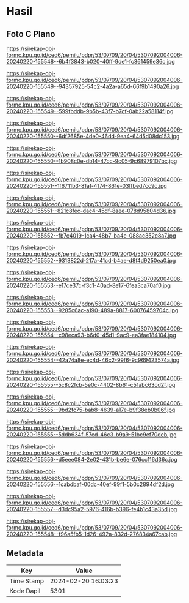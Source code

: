 # Hasil

## Foto C Plano

https://sirekap-obj-formc.kpu.go.id/ced6/pemilu/pdpr/53/07/09/20/04/5307092004006-20240220-155548--6b4f3843-b020-40ff-9de1-fc361459e36c.jpg

https://sirekap-obj-formc.kpu.go.id/ced6/pemilu/pdpr/53/07/09/20/04/5307092004006-20240220-155549--94357925-54c2-4a2a-a65d-66f9b1490a26.jpg

https://sirekap-obj-formc.kpu.go.id/ced6/pemilu/pdpr/53/07/09/20/04/5307092004006-20240220-155549--599fbddb-9b5b-43f7-b7cf-0ab22a58114f.jpg

https://sirekap-obj-formc.kpu.go.id/ced6/pemilu/pdpr/53/07/09/20/04/5307092004006-20240220-155550--6df2685e-4de0-46dd-9ea4-64d5d08dc153.jpg

https://sirekap-obj-formc.kpu.go.id/ced6/pemilu/pdpr/53/07/09/20/04/5307092004006-20240220-155550--1b908c0e-db14-47cc-9c05-9c68979107bc.jpg

https://sirekap-obj-formc.kpu.go.id/ced6/pemilu/pdpr/53/07/09/20/04/5307092004006-20240220-155551--1f6711b3-81af-4174-861e-03ffbed7cc9c.jpg

https://sirekap-obj-formc.kpu.go.id/ced6/pemilu/pdpr/53/07/09/20/04/5307092004006-20240220-155551--821c8fec-dac4-45df-8aee-078d95804d36.jpg

https://sirekap-obj-formc.kpu.go.id/ced6/pemilu/pdpr/53/07/09/20/04/5307092004006-20240220-155552--fb7c4019-1ca4-48b7-ba4e-088ac352c8a7.jpg

https://sirekap-obj-formc.kpu.go.id/ced6/pemilu/pdpr/53/07/09/20/04/5307092004006-20240220-155552--9313822d-217a-41cd-b4ae-d8f4d9250ea0.jpg

https://sirekap-obj-formc.kpu.go.id/ced6/pemilu/pdpr/53/07/09/20/04/5307092004006-20240220-155553--e17ce37c-f3c1-40ad-8e17-6fea3ca70af0.jpg

https://sirekap-obj-formc.kpu.go.id/ced6/pemilu/pdpr/53/07/09/20/04/5307092004006-20240220-155553--9285c6ac-a190-489a-8817-60076459704c.jpg

https://sirekap-obj-formc.kpu.go.id/ced6/pemilu/pdpr/53/07/09/20/04/5307092004006-20240220-155554--c98eca93-b6d0-45d1-9ac9-ea3fae184104.jpg

https://sirekap-obj-formc.kpu.go.id/ced6/pemilu/pdpr/53/07/09/20/04/5307092004006-20240220-155554--42a74a8e-ec4d-46c2-99f6-9c969423574a.jpg

https://sirekap-obj-formc.kpu.go.id/ced6/pemilu/pdpr/53/07/09/20/04/5307092004006-20240220-155555--5c8c2fcb-5e0c-4402-8b61-c51abc63cd2f.jpg

https://sirekap-obj-formc.kpu.go.id/ced6/pemilu/pdpr/53/07/09/20/04/5307092004006-20240220-155555--9bd2fc75-bab8-4639-a17e-b9f38eb0b06f.jpg

https://sirekap-obj-formc.kpu.go.id/ced6/pemilu/pdpr/53/07/09/20/04/5307092004006-20240220-155555--5ddb634f-57ed-46c3-b9a9-51bc9ef70deb.jpg

https://sirekap-obj-formc.kpu.go.id/ced6/pemilu/pdpr/53/07/09/20/04/5307092004006-20240220-155556--d5eee084-2e02-431b-be6e-076cc116d36c.jpg

https://sirekap-obj-formc.kpu.go.id/ced6/pemilu/pdpr/53/07/09/20/04/5307092004006-20240220-155556--1cabdbaf-00dc-40ef-99f1-5b0c2894df2d.jpg

https://sirekap-obj-formc.kpu.go.id/ced6/pemilu/pdpr/53/07/09/20/04/5307092004006-20240220-155557--d3dc95a2-5976-416b-b396-fe4b1c43a35d.jpg

https://sirekap-obj-formc.kpu.go.id/ced6/pemilu/pdpr/53/07/09/20/04/5307092004006-20240220-155548--f96a5fb5-1d26-492a-832d-276834a67cab.jpg


## Metadata

| Key        | Value               |
| ---------- | ------------------- |
| Time Stamp | 2024-02-20 16:03:23 |
| Kode Dapil | 5301                |



